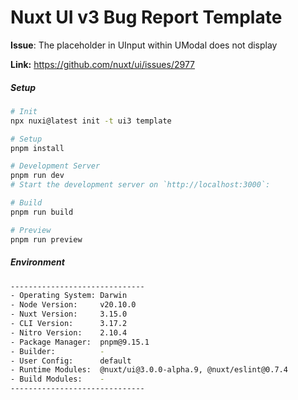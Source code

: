 # Nuxt UI v3 Bug Report Template

**Issue**: The placeholder in UInput within UModal does not display

**Link:** https://github.com/nuxt/ui/issues/2977

##### Setup
```sh
# Init
npx nuxi@latest init -t ui3 template

# Setup
pnpm install

# Development Server
pnpm run dev
# Start the development server on `http://localhost:3000`:

# Build
pnpm run build

# Preview
pnpm run preview
```


##### Environment
```sh
------------------------------
- Operating System: Darwin
- Node Version:     v20.10.0
- Nuxt Version:     3.15.0
- CLI Version:      3.17.2
- Nitro Version:    2.10.4
- Package Manager:  pnpm@9.15.1
- Builder:          -
- User Config:      default
- Runtime Modules:  @nuxt/ui@3.0.0-alpha.9, @nuxt/eslint@0.7.4
- Build Modules:    -
------------------------------
```